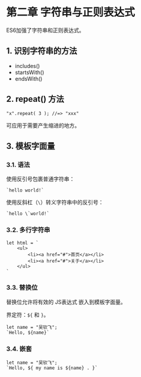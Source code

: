  # 第二章 字符串与正则表达式

ES6加强了字符串和正则表达式。

## 1. 识别字符串的方法

* includes()
* startsWith()
* endsWith()

## 2. repeat() 方法

    "x".repeat( 3 ); //=> "xxx"

可应用于需要产生缩进的地方。

## 3. 模板字面量

### 3.1. 语法

使用反引号包裹普通字符串：

    `hello world!`

使用反斜杠（`\`）转义字符串中的反引号：

    `hello \`world!`

### 3.2. 多行字符串

    let html = `
        <ul>
            <li><a href="#">首页</a></li>
            <li><a href="#">关于</a></li>
        </ul>
    `

### 3.3. 替换位

替换位允许将有效的 JS表达式 嵌入到模板字面量。

界定符：`${` 和 `}`。

    let name = "吴钦飞";
    `Hello, ${name}`

### 3.4. 嵌套

    let name = "吴钦飞";
    `Hello, ${ my name is ${name} . }`



